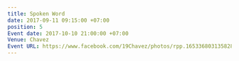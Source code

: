 ```yaml
---
title: Spoken Word
date: 2017-09-11 09:15:00 +07:00
position: 5
Event date: 2017-10-10 21:00:00 +07:00
Venue: Chavez
Event URL: https://www.facebook.com/19Chavez/photos/rpp.1653368031358283/1869743633054054
---
```


